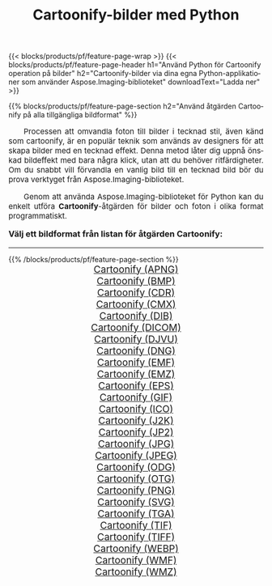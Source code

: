 ﻿---
title: Cartoonify-bilder med Python 
weight: 3920
url: /sv/python-net/cartoonify/ 
lang: sv
langdirlevel: 2
locales: zh-hans,ja,it,ru,de,es,fr,nl,id,lt,pl,pt,vi,tr,ko,zh-hant,ar,hi,th,sv,cs,uk,he
description: Tillämpa Aspose.Imaging-biblioteket på Cartoonify-bilder och foton med dina egna Python-applikationer och server-API:er.
---

{{< blocks/products/pf/feature-page-wrap >}}
{{< blocks/products/pf/feature-page-header h1="Använd Python för Cartoonify operation på bilder" h2="Cartoonify-bilder via dina egna Python-applikationer som använder Aspose.Imaging-biblioteket" downloadText="Ladda ner" >}}


{{% blocks/products/pf/feature-page-section  h2="Använd åtgärden Cartoonify på alla tillgängliga bildformat" %}}
<p align="justify" style="text-indent:2em;font-size:15px;">
Processen att omvandla foton till bilder i tecknad stil, även känd som cartoonify, är en populär teknik som används av designers för att skapa bilder med en tecknad effekt. Denna metod låter dig uppnå önskad bildeffekt med bara några klick, utan att du behöver ritfärdigheter. Om du snabbt vill förvandla en vanlig bild till en tecknad bild bör du prova verktyget från Aspose.Imaging-biblioteket.
</p>
<p align="justify" style="text-indent:2em;font-size:15px;">
Genom att använda Aspose.Imaging-biblioteket för Python kan du enkelt utföra <b>Cartoonify</b>-åtgärden för bilder och foton i olika format programmatiskt.
</p>
<h3 style="margin-top:16px;">
Välj ett bildformat från listan för åtgärden Cartoonify:
</h3>
<hr/>
{{% /blocks/products/pf/feature-page-section %}}
<div class="container-fluid productfamilypage bg-gray">
    <div class="convertypes bg-gray agp-content section">
        <div class="container">
		<div class="row other-converters" style="gap: 10px;font-size: 19px;text-align:center;">
		    <div class='col-md-3 other-converter remove-lp remove-rp'><a href="/imaging/sv/python-net/cartoonify/apng/" style="padding:15px;">Cartoonify (APNG)</a></div><div class='col-md-3 other-converter remove-lp remove-rp'><a href="/imaging/sv/python-net/cartoonify/bmp/" style="padding:15px;">Cartoonify (BMP)</a></div><div class='col-md-3 other-converter remove-lp remove-rp'><a href="/imaging/sv/python-net/cartoonify/cdr/" style="padding:15px;">Cartoonify (CDR)</a></div><div class='col-md-3 other-converter remove-lp remove-rp'><a href="/imaging/sv/python-net/cartoonify/cmx/" style="padding:15px;">Cartoonify (CMX)</a></div><div class='col-md-3 other-converter remove-lp remove-rp'><a href="/imaging/sv/python-net/cartoonify/dib/" style="padding:15px;">Cartoonify (DIB)</a></div><div class='col-md-3 other-converter remove-lp remove-rp'><a href="/imaging/sv/python-net/cartoonify/dicom/" style="padding:15px;">Cartoonify (DICOM)</a></div><div class='col-md-3 other-converter remove-lp remove-rp'><a href="/imaging/sv/python-net/cartoonify/djvu/" style="padding:15px;">Cartoonify (DJVU)</a></div><div class='col-md-3 other-converter remove-lp remove-rp'><a href="/imaging/sv/python-net/cartoonify/dng/" style="padding:15px;">Cartoonify (DNG)</a></div><div class='col-md-3 other-converter remove-lp remove-rp'><a href="/imaging/sv/python-net/cartoonify/emf/" style="padding:15px;">Cartoonify (EMF)</a></div><div class='col-md-3 other-converter remove-lp remove-rp'><a href="/imaging/sv/python-net/cartoonify/emz/" style="padding:15px;">Cartoonify (EMZ)</a></div><div class='col-md-3 other-converter remove-lp remove-rp'><a href="/imaging/sv/python-net/cartoonify/eps/" style="padding:15px;">Cartoonify (EPS)</a></div><div class='col-md-3 other-converter remove-lp remove-rp'><a href="/imaging/sv/python-net/cartoonify/gif/" style="padding:15px;">Cartoonify (GIF)</a></div><div class='col-md-3 other-converter remove-lp remove-rp'><a href="/imaging/sv/python-net/cartoonify/ico/" style="padding:15px;">Cartoonify (ICO)</a></div><div class='col-md-3 other-converter remove-lp remove-rp'><a href="/imaging/sv/python-net/cartoonify/j2k/" style="padding:15px;">Cartoonify (J2K)</a></div><div class='col-md-3 other-converter remove-lp remove-rp'><a href="/imaging/sv/python-net/cartoonify/jp2/" style="padding:15px;">Cartoonify (JP2)</a></div><div class='col-md-3 other-converter remove-lp remove-rp'><a href="/imaging/sv/python-net/cartoonify/jpg/" style="padding:15px;">Cartoonify (JPG)</a></div><div class='col-md-3 other-converter remove-lp remove-rp'><a href="/imaging/sv/python-net/cartoonify/jpeg/" style="padding:15px;">Cartoonify (JPEG)</a></div><div class='col-md-3 other-converter remove-lp remove-rp'><a href="/imaging/sv/python-net/cartoonify/odg/" style="padding:15px;">Cartoonify (ODG)</a></div><div class='col-md-3 other-converter remove-lp remove-rp'><a href="/imaging/sv/python-net/cartoonify/otg/" style="padding:15px;">Cartoonify (OTG)</a></div><div class='col-md-3 other-converter remove-lp remove-rp'><a href="/imaging/sv/python-net/cartoonify/png/" style="padding:15px;">Cartoonify (PNG)</a></div><div class='col-md-3 other-converter remove-lp remove-rp'><a href="/imaging/sv/python-net/cartoonify/svg/" style="padding:15px;">Cartoonify (SVG)</a></div><div class='col-md-3 other-converter remove-lp remove-rp'><a href="/imaging/sv/python-net/cartoonify/tga/" style="padding:15px;">Cartoonify (TGA)</a></div><div class='col-md-3 other-converter remove-lp remove-rp'><a href="/imaging/sv/python-net/cartoonify/tif/" style="padding:15px;">Cartoonify (TIF)</a></div><div class='col-md-3 other-converter remove-lp remove-rp'><a href="/imaging/sv/python-net/cartoonify/tiff/" style="padding:15px;">Cartoonify (TIFF)</a></div><div class='col-md-3 other-converter remove-lp remove-rp'><a href="/imaging/sv/python-net/cartoonify/webp/" style="padding:15px;">Cartoonify (WEBP)</a></div><div class='col-md-3 other-converter remove-lp remove-rp'><a href="/imaging/sv/python-net/cartoonify/wmf/" style="padding:15px;">Cartoonify (WMF)</a></div><div class='col-md-3 other-converter remove-lp remove-rp'><a href="/imaging/sv/python-net/cartoonify/wmz/" style="padding:15px;">Cartoonify (WMZ)</a></div>
                </div>
        </div>
    </div>
</div>
<br/>
